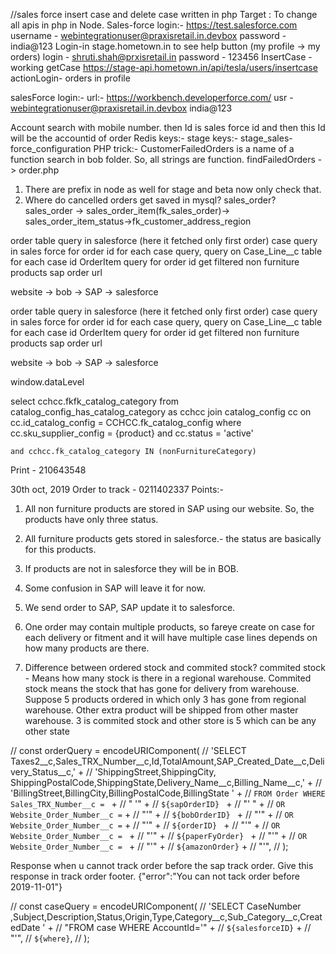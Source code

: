 //sales force insert case and delete case written in php
Target : To change all apis in php in Node.
Sales-force login:-
https://test.salesforce.com
        username - webintegrationuser@praxisretail.in.devbox
        password - india@123
Login-in stage.hometown.in to see help button (my profile -> my orders)
    login - shruti.shah@prxisretail.in
    password - 123456
InsertCase - working
getCase
https://stage-api.hometown.in/api/tesla/users/insertcase
actionLogin- orders in profile

salesForce login:-
url:-
    https://workbench.developerforce.com/ 
usr - 
    webintegrationuser@praxisretail.in.devbox
    india@123

Account search with mobile number.
    then Id is sales force id
    and then this Id will be the accountid of order
Redis keys:-
stage keys:-
stage_sales-force_configuration
PHP trick:-
CustomerFailedOrders is a name of a function search in bob folder. So, all strings are function. 
findFailedOrders -> order.php

1. There are prefix in node as well for stage and beta now only  check that.
2. Where do cancelled orders get saved in mysql? sales_order?
sales_order -> sales_order_item(fk_sales_order)-> sales_order_item_status->fk_customer_address_region


order table query in salesforce (here it fetched only first order)
    case query in sales force for order id
        for each case query, query on Case_Line__c table for each case id
    OrderItem query for order id 
        get filtered non furniture products
sap order url 

website -> bob -> SAP -> salesforce


order table query in salesforce (here it fetched only first order)
    case query in sales force for order id
        for each case query, query on Case_Line__c table for each case id
    OrderItem query for order id 
        get filtered non furniture products
sap order url 

website -> bob -> SAP -> salesforce

window.dataLevel

select cchcc.fkfk_catalog_category 
    from catalog_config_has_catalog_category as cchcc
    join catalog_config cc 
        on cc.id_catalog_config = CCHCC.fk_catalog_config 
    where cc.sku_supplier_config = {product}
    and cc.status = 'active'

    and cchcc.fk_catalog_category IN (nonFurnitureCategory)

Print - 210643548

30th oct, 2019
Order to track - 0211402337
Points:-
1. All non furniture products are stored in SAP using our website.
    So, the products have only three status.
2. All furniture products gets stored in salesforce.- the status are basically for this products.
3. If products are not in salesforce they will be in BOB.
4. Some confusion in SAP will leave it for now.
5. We send order to SAP, SAP update it to salesforce. 
6. One order may contain multiple products, so fareye create on case for each delivery or fitment and
    it will have multiple case lines depends on how many products are there.

1. Difference between ordered stock and commited stock?
    commited stock - Means how many stock is there in a regional warehouse.
Commited stock means the stock that has gone for delivery from warehouse.
Suppose 5 products ordered in which only 3 has gone from regional warehouse. Other extra product will be shipped from other master warehouse. 3 is commited stock and other store is 5 which can be any other state


 // const orderQuery = encodeURIComponent(
  //   'SELECT Taxes2__c,Sales_TRX_Number__c,Id,TotalAmount,SAP_Created_Date__c,Delivery_Status__c,' +
  //     'ShippingStreet,ShippingCity, ShippingPostalCode,ShippingState,Delivery_Name__c,Billing_Name__c,' +
  //     'BillingStreet,BillingCity,BillingPostalCode,BillingState ' +
  //     `FROM Order WHERE Sales_TRX_Number__c = ` +
  //     " '" +
  //     `${sapOrderID} ` +
  //     "' " +
  //     ` OR Website_Order_Number__c = ` +
  //     "'" +
  //     `${bobOrderID} ` +
  //     "'" +
  //     ` OR Website_Order_Number__c = ` +
  //     "'" +
  //     `${orderID} ` +
  //     "'" +
  //     `OR Website_Order_Number__c = ` +
  //     "'" +
  //     `${paperFyOrder} ` +
  //     "'" +
  //     `OR Website_Order_Number__c = ` +
  //     "'" +
  //     `${amazonOrder}` +
  //     "'",
  // );

Response when u cannot track order before the sap track order. Give this response in track order footer.
  {"error":"You can not tack order before 2019-11-01"}








// const caseQuery = encodeURIComponent(
      //   'SELECT CaseNumber ,Subject,Description,Status,Origin,Type,Category__c,Sub_Category__c,CreatedDate ' +
      //     "FROM case WHERE AccountId='" +
      //     `${salesforceID}` +
      //     "'",
      //   `${where}`,
      // );

